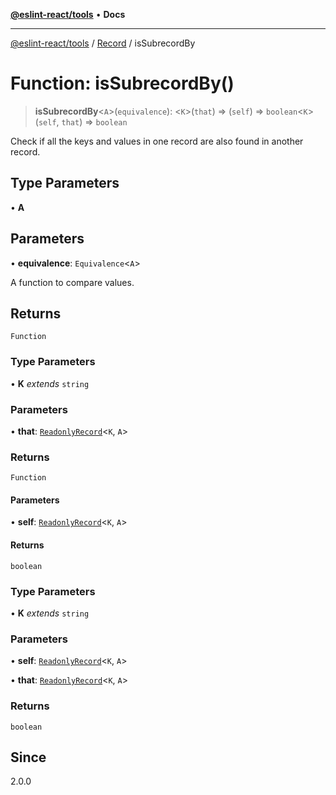[**@eslint-react/tools**](../../../README.md) • **Docs**

***

[@eslint-react/tools](../../../README.md) / [Record](../README.md) / isSubrecordBy

# Function: isSubrecordBy()

> **isSubrecordBy**\<`A`\>(`equivalence`): \<`K`\>(`that`) => (`self`) => `boolean`\<`K`\>(`self`, `that`) => `boolean`

Check if all the keys and values in one record are also found in another record.

## Type Parameters

• **A**

## Parameters

• **equivalence**: `Equivalence`\<`A`\>

A function to compare values.

## Returns

`Function`

### Type Parameters

• **K** *extends* `string`

### Parameters

• **that**: [`ReadonlyRecord`](../type-aliases/ReadonlyRecord.md)\<`K`, `A`\>

### Returns

`Function`

#### Parameters

• **self**: [`ReadonlyRecord`](../type-aliases/ReadonlyRecord.md)\<`K`, `A`\>

#### Returns

`boolean`

### Type Parameters

• **K** *extends* `string`

### Parameters

• **self**: [`ReadonlyRecord`](../type-aliases/ReadonlyRecord.md)\<`K`, `A`\>

• **that**: [`ReadonlyRecord`](../type-aliases/ReadonlyRecord.md)\<`K`, `A`\>

### Returns

`boolean`

## Since

2.0.0
